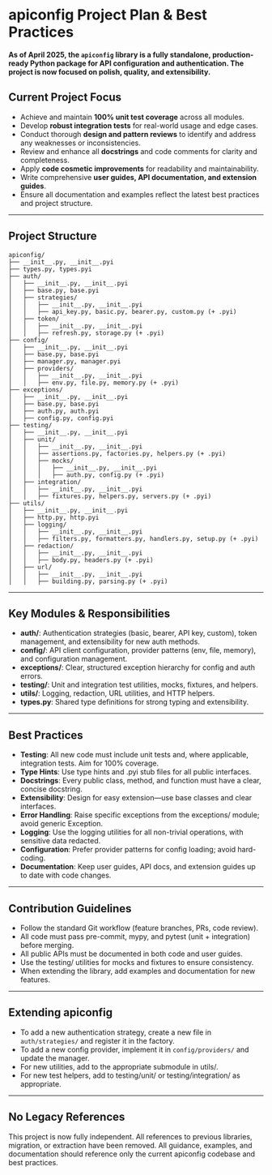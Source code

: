 # apiconfig Project Plan & Best Practices

**As of April 2025, the `apiconfig` library is a fully standalone, production-ready Python package for API configuration and authentication. The project is now focused on polish, quality, and extensibility.**

## Current Project Focus

- Achieve and maintain **100% unit test coverage** across all modules.
- Develop **robust integration tests** for real-world usage and edge cases.
- Conduct thorough **design and pattern reviews** to identify and address any weaknesses or inconsistencies.
- Review and enhance all **docstrings** and code comments for clarity and completeness.
- Apply **code cosmetic improvements** for readability and maintainability.
- Write comprehensive **user guides, API documentation, and extension guides**.
- Ensure all documentation and examples reflect the latest best practices and project structure.

---

## Project Structure

```
apiconfig/
├── __init__.py, __init__.pyi
├── types.py, types.pyi
├── auth/
│   ├── __init__.py, __init__.pyi
│   ├── base.py, base.pyi
│   ├── strategies/
│   │   ├── __init__.py, __init__.pyi
│   │   ├── api_key.py, basic.py, bearer.py, custom.py (+ .pyi)
│   ├── token/
│   │   ├── __init__.py, __init__.pyi
│   │   ├── refresh.py, storage.py (+ .pyi)
├── config/
│   ├── __init__.py, __init__.pyi
│   ├── base.py, base.pyi
│   ├── manager.py, manager.pyi
│   ├── providers/
│   │   ├── __init__.py, __init__.pyi
│   │   ├── env.py, file.py, memory.py (+ .pyi)
├── exceptions/
│   ├── __init__.py, __init__.pyi
│   ├── base.py, base.pyi
│   ├── auth.py, auth.pyi
│   ├── config.py, config.pyi
├── testing/
│   ├── __init__.py, __init__.pyi
│   ├── unit/
│   │   ├── __init__.py, __init__.pyi
│   │   ├── assertions.py, factories.py, helpers.py (+ .pyi)
│   │   ├── mocks/
│   │   │   ├── __init__.py, __init__.pyi
│   │   │   ├── auth.py, config.py (+ .pyi)
│   ├── integration/
│   │   ├── __init__.py, __init__.pyi
│   │   ├── fixtures.py, helpers.py, servers.py (+ .pyi)
├── utils/
│   ├── __init__.py, __init__.pyi
│   ├── http.py, http.pyi
│   ├── logging/
│   │   ├── __init__.py, __init__.pyi
│   │   ├── filters.py, formatters.py, handlers.py, setup.py (+ .pyi)
│   ├── redaction/
│   │   ├── __init__.py, __init__.pyi
│   │   ├── body.py, headers.py (+ .pyi)
│   ├── url/
│   │   ├── __init__.py, __init__.pyi
│   │   ├── building.py, parsing.py (+ .pyi)
```

---

## Key Modules & Responsibilities

- **auth/**: Authentication strategies (basic, bearer, API key, custom), token management, and extensibility for new auth methods.
- **config/**: API client configuration, provider patterns (env, file, memory), and configuration management.
- **exceptions/**: Clear, structured exception hierarchy for config and auth errors.
- **testing/**: Unit and integration test utilities, mocks, fixtures, and helpers.
- **utils/**: Logging, redaction, URL utilities, and HTTP helpers.
- **types.py**: Shared type definitions for strong typing and extensibility.

---

## Best Practices

- **Testing**: All new code must include unit tests and, where applicable, integration tests. Aim for 100% coverage.
- **Type Hints**: Use type hints and .pyi stub files for all public interfaces.
- **Docstrings**: Every public class, method, and function must have a clear, concise docstring.
- **Extensibility**: Design for easy extension—use base classes and clear interfaces.
- **Error Handling**: Raise specific exceptions from the exceptions/ module; avoid generic Exception.
- **Logging**: Use the logging utilities for all non-trivial operations, with sensitive data redacted.
- **Configuration**: Prefer provider patterns for config loading; avoid hard-coding.
- **Documentation**: Keep user guides, API docs, and extension guides up to date with code changes.

---

## Contribution Guidelines

- Follow the standard Git workflow (feature branches, PRs, code review).
- All code must pass pre-commit, mypy, and pytest (unit + integration) before merging.
- All public APIs must be documented in both code and user guides.
- Use the testing/ utilities for mocks and fixtures to ensure consistency.
- When extending the library, add examples and documentation for new features.

---

## Extending apiconfig

- To add a new authentication strategy, create a new file in `auth/strategies/` and register it in the factory.
- To add a new config provider, implement it in `config/providers/` and update the manager.
- For new utilities, add to the appropriate submodule in utils/.
- For new test helpers, add to testing/unit/ or testing/integration/ as appropriate.

---

## No Legacy References

This project is now fully independent. All references to previous libraries, migration, or extraction have been removed. All guidance, examples, and documentation should reference only the current apiconfig codebase and best practices.

